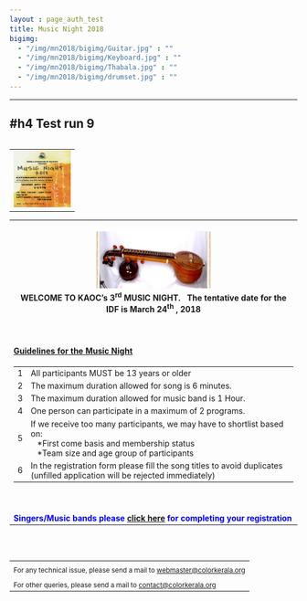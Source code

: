 ```yaml
---
layout : page_auth_test
title: Music Night 2018
bigimg:
  - "/img/mn2018/bigimg/Guitar.jpg" : ""
  - "/img/mn2018/bigimg/Keyboard.jpg" : ""
  - "/img/mn2018/bigimg/Thabala.jpg" : ""
  - "/img/mn2018/bigimg/drumset.jpg" : ""
---
```

---
#h4 Test run 9
---
<div class="scrollmid">
  <table align="right"> <tr style="border:0"><td style="border:0"><img src="/img/mn2018/MusicNightLogo.jpeg" width="100" height="100"> </td></tr>
  </table> 
  </div>


<table align="center" style="border:0"> <tr style="border:0"><td align="center" style="border:0"><br/>
  <center><img src="/img/mn2018/veena.jpg" width="200" height="100" align="center"></center></td></tr>

 <tr style="border:0;background:transparent">
   <td style="border:0"> 
     <strong> <center>WELCOME TO KAOC’s 3<sup>rd</sup> MUSIC NIGHT. &nbsp; The tentative date for the IDF is March 24<sup>th</sup> , 2018 </center></strong><br/><br/><br/>
  </td></tr>
  
  <tr style="border:0;background:transparent">
   <td style="border:0"> 
   <strong> <u> Guidelines for the Music Night </u> </strong> 
    </td></tr> 
  <tr style="border:0" ><td style="border:0" >
  <table align="left">
  <tr>
  <td>1</td><td>All participants MUST be 13 years or older</td>
  </tr>
  <tr> <td>2</td><td>The maximum duration allowed for song is 6 minutes. </td> </tr>
    <tr><td>3</td><td>The maximum duration allowed for music band is 1 Hour.</td></tr>
    <tr><td>4</td><td>One person can participate in a maximum of 2 programs.</td></tr>
    <tr><td>5</td><td>If we receive too many participants, we may have to shortlist based on: <br/>
     &nbsp;&nbsp;&nbsp;*First come basis and membership status<br/>
     &nbsp;&nbsp;&nbsp;*Team size and age group of participants
     </td></tr>
    <tr><td>6</td><td>In the registration form please fill the song titles to avoid duplicates (unfilled application will be rejected immediately)</td></tr>
    </table>
  </td></tr>
   
  <tr style="border:0;background:transparent" ><td style="border:0;background:transparent" > <br/><br/>
  <font color="blue"> <strong>Singers/Music bands please  <a href="https://docs.google.com/forms/d/e/1FAIpQLSd_0HGOgHMNLfV_3a4pv4hErJw6ElOETkvQDGB0JDPJHFVUCQ/viewform?usp=sf_link">click here</a> for completing your registration </strong></font>
    </td></tr>
</table>
<br/><br/>
<table>
  <tr style="border:0;background:transparent">
   <td style="border:0"> <sub> For any technical issue, please send a mail to <u> webmaster@colorkerala.org </u></sub></td></tr>
  <tr style="border:0;background:transparent">
    <td style="border:0">  <sub>For other queries, please send a mail to <u> contact@colorkerala.org </u></sub></td></tr>
  </table>

